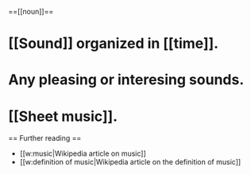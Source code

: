 ==[[noun]]==

# [[Sound]] organized in [[time]].
# Any pleasing or interesing sounds.
# [[Sheet music]].

== Further reading ==

* [[w:music|Wikipedia article on music]]
* [[w:definition of music|Wikipedia article on the definition of music]]